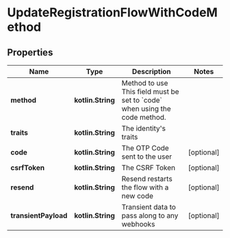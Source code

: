 
# UpdateRegistrationFlowWithCodeMethod

## Properties
| Name | Type | Description | Notes |
| ------------ | ------------- | ------------- | ------------- |
| **method** | **kotlin.String** | Method to use  This field must be set to &#x60;code&#x60; when using the code method. |  |
| **traits** | **kotlin.String** | The identity&#39;s traits |  |
| **code** | **kotlin.String** | The OTP Code sent to the user |  [optional] |
| **csrfToken** | **kotlin.String** | The CSRF Token |  [optional] |
| **resend** | **kotlin.String** | Resend restarts the flow with a new code |  [optional] |
| **transientPayload** | **kotlin.String** | Transient data to pass along to any webhooks |  [optional] |



